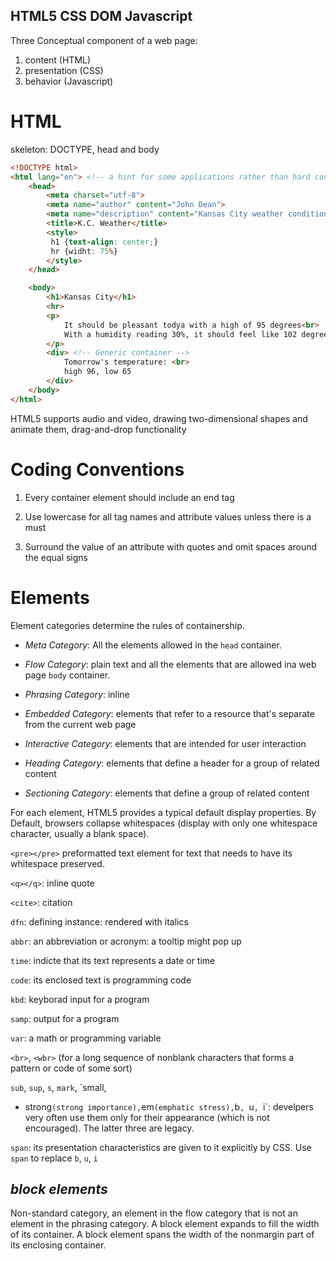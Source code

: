 HTML5 CSS DOM Javascript
---

Three Conceptual component of a web page:
1. content (HTML)
2. presentation (CSS)
3. behavior (Javascript)

# HTML

skeleton: DOCTYPE, head and body

```html
<!DOCTYPE html>
<html lang="en"> <!-- a hint for some applications rather than hard configuration -->
    <head>
        <meta charset="utf-8"> 
        <meta name="author" content="John Dean">
        <meta name="description" content="Kansas City weather conditions">
        <title>K.C. Weather</title>
        <style>
         h1 {text-align: center;}
         hr {widht: 75%}
        </style>
    </head>

    <body>
        <h1>Kansas City</h1>
        <hr>
        <p>
            It should be pleasant todya with a high of 95 degrees<br>
            With a humidity reading 30%, it should feel like 102 degrees
        </p>
        <div> <!-- Generic container -->
            Tomorrow's temperature: <br>
            high 96, low 65
        </div>
    </body>
</html>
```

HTML5 supports audio and video, drawing two-dimensional shapes and animate them, drag-and-drop functionality

# Coding Conventions

1. Every container element should include an end tag

2. Use lowercase for all tag names and attribute values unless there is a must

3. Surround the value of an attribute with quotes and omit spaces around the equal signs

# Elements

Element categories determine the rules of containership.

- _Meta Category_: All the elements allowed in the `head` container.

- _Flow Category_: plain text and all the elements that are allowed ina web page `body` container.

- _Phrasing Category_: inline

- _Embedded Category_: elements that refer to a resource that's separate from the current web page

- _Interactive Category_: elements that are intended for user interaction

- _Heading Category_: elements that define a header for a group of related content

- _Sectioning Category_: elements that define a group of related content

For each element, HTML5 provides a typical default display properties. By Default, browsers collapse whitespaces (display with only one whitespace character, usually a blank space).

`<pre></pre>` preformatted text element for text that needs to have its whitespace preserved.

`<q></q>`: inline quote

`<cite>`: citation

`dfn`: defining instance: rendered with italics

`abbr`: an abbreviation or acronym: a tooltip might pop up

`time`: indicte that its text represents a date or time

`code`: its enclosed text is programming code

`kbd`: keyborad input for a program

`samp`: output for a program

`var`: a math or programming variable

`<br>`, `<wbr>` (for a long sequence of nonblank characters that forms a pattern or code of some sort)

`sub`, `sup`, `s`, `mark`, `small, 

- strong` (strong importance), `em` (emphatic stress), `b`, `u`, `i`: develpers very often use them only for their appearance (which is not encouraged). The latter three are legacy.

`span`: its presentation characteristics are given to it explicitly by CSS. Use `span` to replace `b`, `u`, `i`

## _block elements_

Non-standard category, an element in the flow category that is not an element in the phrasing category. A block element expands to fill the width of its container. A block element spans the width of the nonmargin part of its enclosing container.

